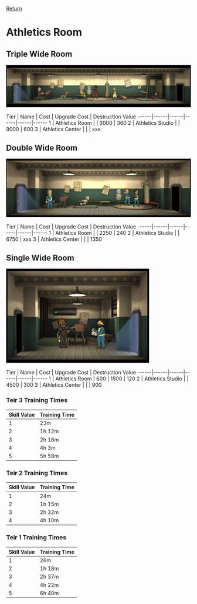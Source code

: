 [Return](../README.md)

Athletics Room
===========

## Triple Wide Room

![Athletics Room](t1images/tripleathleticsroom.jpg)

Tier | Name | Cost | Upgrade Cost | Destruction Value
------|------|------|------|------|------
1 | Athletics Room | | 3000 | 360
2 | Athletics Studio | | 9000 | 600
3 | Athletics Center | | | xxx

## Double Wide Room

![Athletics Room](t1images/doubleathleticsroom.jpg)

Tier | Name | Cost | Upgrade Cost | Destruction Value
------|------|------|------|------|------
1 | Athletics Room | | 2250 | 240
2 | Athletics Studio | | 6750 | xxx
3 | Athletics Center | | | 1350

## Single Wide Room

![Athletics Studio](t2images/singleathleticsstudio.jpg)

Tier | Name | Cost | Upgrade Cost | Destruction Value
------|------|------|------|------|------
1 | Athletics Room | 600 | 1500 | 120
2 | Athletics Studio | | 4500 | 300
3 | Athletics Center | | | 900

### Teir 3 Training Times

Skill Value | Training Time
------|------
1 | 23m
2 | 1h 12m
3 | 2h 16m
4 | 4h 3m
5 | 5h 58m

### Teir 2 Training Times

Skill Value | Training Time
------|------
1 | 24m
2 | 1h 15m
3 | 2h 32m
4 | 4h 10m

### Teir 1 Training Times

Skill Value | Training Time
------|------
1 | 26m
2 | 1h 18m
3 | 2h 37m
4 | 4h 22m
5 | 6h 40m
